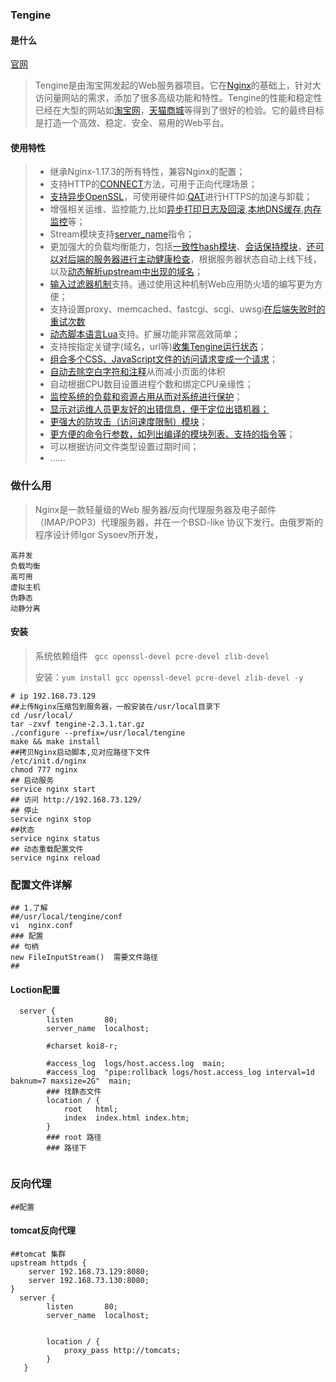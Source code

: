 ### Tengine

#### 是什么

[官网]( http://tengine.taobao.org/ )

> Tengine是由淘宝网发起的Web服务器项目。它在[Nginx](http://nginx.org/)的基础上，针对大访问量网站的需求，添加了很多高级功能和特性。Tengine的性能和稳定性已经在大型的网站如[淘宝网](http://www.taobao.com/)，[天猫商城](http://www.tmall.com/)等得到了很好的检验。它的最终目标是打造一个高效、稳定、安全、易用的Web平台。 

#### 使用特性

>- 继承Nginx-1.17.3的所有特性，兼容Nginx的配置；
>- 支持HTTP的[CONNECT](http://tengine.taobao.org/document_cn/proxy_connect_cn.html)方法，可用于正向代理场景；
>- [支持异步OpenSSL](http://tengine.taobao.org/document_cn/ngx_http_ssl_asynchronous_mode_cn.html)，可使用硬件如:[QAT](http://tengine.taobao.org/document_cn/tengine_qat_ssl_cn.html)进行HTTPS的加速与卸载；
>- 增强相关运维、监控能力,比如[异步打印日志及回滚](http://tengine.taobao.org/document_cn/ngx_log_pipe_cn.html),[本地DNS缓存](http://tengine.taobao.org/document_cn/core_cn.html),[内存监控](http://tengine.taobao.org/document_cn/ngx_debug_pool_cn.html)等；
>- Stream模块支持[server_name](http://tengine.taobao.org/document_cn/stream_sni_cn.html)指令；
>- 更加强大的负载均衡能力，包括[一致性hash模块](http://tengine.taobao.org/document_cn/http_upstream_consistent_hash_cn.html)、[会话保持模块](http://tengine.taobao.org/document_cn/http_upstream_session_sticky_cn.html)，[还可以对后端的服务器进行主动健康检查](http://tengine.taobao.org/document_cn/http_upstream_check_cn.html)，根据服务器状态自动上线下线，以及[动态解析upstream中出现的域名](http://tengine.taobao.org/document_cn/http_upstream_dynamic_cn.html)；
>- [输入过滤器机制](http://blog.zhuzhaoyuan.com/2012/01/a-mechanism-to-help-write-web-application-firewalls-for-nginx/)支持。通过使用这种机制Web应用防火墙的编写更为方便；
>- 支持设置proxy、memcached、fastcgi、scgi、uwsgi[在后端失败时的重试次数](http://tengine.taobao.org/document_cn/ngx_limit_upstream_tries_cn.html)
>- [动态脚本语言Lua](https://github.com/alibaba/tengine/blob/master/modules/ngx_http_lua_module/README.markdown)支持。扩展功能非常高效简单；
>- 支持按指定关键字(域名，url等)[收集Tengine运行状态](http://tengine.taobao.org/document_cn/http_reqstat_cn.html)；
>- [组合多个CSS、JavaScript文件的访问请求变成一个请求](http://tengine.taobao.org/document_cn/http_concat_cn.html)；
>- [自动去除空白字符和注释](http://tengine.taobao.org/document_cn/http_trim_filter_cn.html)从而减小页面的体积
>- 自动根据CPU数目设置进程个数和绑定CPU亲缘性；
>- [监控系统的负载和资源占用从而对系统进行保护](http://tengine.taobao.org/document_cn/http_sysguard_cn.html)；
>- [显示对运维人员更友好的出错信息，便于定位出错机器；](http://tengine.taobao.org/document_cn/http_footer_filter_cn.html)
>- [更强大的防攻击（访问速度限制）模块](http://tengine.taobao.org/document_cn/http_limit_req_cn.html)；
>- [更方便的命令行参数，如列出编译的模块列表、支持的指令等](http://tengine.taobao.org/document_cn/commandline_cn.html)；
>- 可以根据访问文件类型设置过期时间；
>- ……

### 做什么用

>  Nginx是一款轻量级的Web 服务器/反向代理服务器及电子邮件（IMAP/POP3）代理服务器，并在一个BSD-like 协议下发行。由俄罗斯的程序设计师Igor Sysoev所开发，

```
高并发
负载均衡
高可用
虚拟主机
伪静态
动静分离
```

#### 安装

>系统依赖组件 ``` gcc openssl-devel pcre-devel zlib-devel```
>
>安装：``yum install gcc openssl-devel pcre-devel zlib-devel -y ``

```shell
# ip 192.168.73.129
##上传Nginx压缩包到服务器，一般安装在/usr/local目录下
cd /usr/local/
tar -zxvf tengine-2.3.1.tar.gz
./configure --prefix=/usr/local/tengine
make && make install
##拷贝Nginx启动脚本,见对应路径下文件
/etc/init.d/nginx
chmod 777 nginx
## 启动服务
service nginx start 
## 访问 http://192.168.73.129/
## 停止
service nginx stop
##状态
service nginx status
## 动态重载配置文件
service nginx reload
```

### 配置文件详解

```shell
## 1.了解
##/usr/local/tengine/conf
vi  nginx.conf
### 配置
## 句柄
new FileInputStream()  需要文件路径
## 
```

#### Loction配置

```shell
  server {
        listen       80;
        server_name  localhost;

        #charset koi8-r;

        #access_log  logs/host.access.log  main;
        #access_log  "pipe:rollback logs/host.access_log interval=1d baknum=7 maxsize=2G"  main;
		### 找静态文件
        location / {
            root   html;
            index  index.html index.htm;
        }
        ### root 路径
        ### 路径下
        
```

### 反向代理

```shell
##配置

```

#### tomcat反向代理

```shell
##tomcat 集群
upstream httpds {
    server 192.168.73.129:8080;
    server 192.168.73.130:8080;
}
  server {
        listen       80;
        server_name  localhost;

      
        location / {
			proxy_pass http://tomcats;
        }
   } 
        

```

